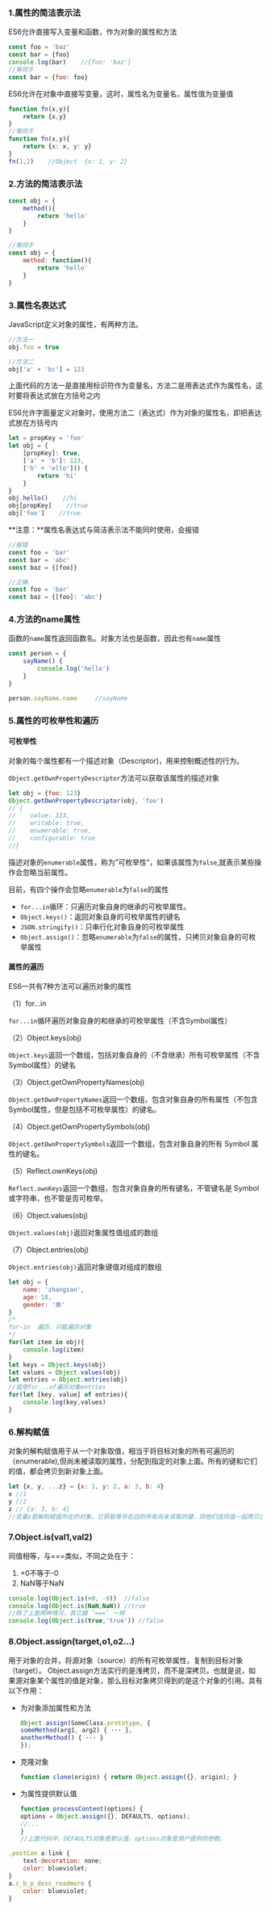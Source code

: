 ### 1.属性的简洁表示法

ES6允许直接写入变量和函数，作为对象的属性和方法

```js
const foo = 'baz'
const bar = {foo}
console.log(bar)    //{foo: 'baz'}
//等同于
const bar = {foo: foo}
```

ES6允许在对象中直接写变量，这时，属性名为变量名，属性值为变量值

```js
function fn(x,y){
    return {x,y}
}
//等同于
function fn(x,y){
    return {x: x, y: y}
}
fn(1,2)    //Object  {x: 1, y: 2}
```

### 2.方法的简洁表示法

```js
const obj = {
    method(){
        return 'hello'
    }
}

//等同于
const obj = {
    method: function(){
        return 'hello'
    }
}
```

### 3.属性名表达式

JavaScript定义对象的属性，有两种方法。

```js
//方法一
obj.foo = true

//方法二
obj['a' + 'bc'] = 123
```

上面代码的方法一是直接用标识符作为变量名，方法二是用表达式作为属性名，这时要将表达式放在方括号之内

ES6允许字面量定义对象时，使用方法二（表达式）作为对象的属性名，即把表达式放在方括号内

```js
let = propKey = 'foo'
let obj = {
    [propKey]: true,
    ['a' + 'b']: 123,
    ['h' + 'ello']() {
        return 'hi'
    }
}
obj.hello()    //hi
obj[propKey]    //true
obj['foo']    //true
```

**注意：**属性名表达式与简洁表示法不能同时使用，会报错

```js
//报错
const foo = 'bar'
const bar = 'abc'
const baz = {[foo]}

//正确
const foo = 'bar'
const baz = {[foo]: 'abc'}
```

###  4.方法的name属性

函数的`name`属性返回函数名。对象方法也是函数，因此也有`name`属性

```js
const person = {
    sayName() {
        console.log('hello')
    }
}

person.sayName.name     //sayName
```

### 5.属性的可枚举性和遍历

#### 可枚举性

对象的每个属性都有一个描述对象（Descriptor)，用来控制概述性的行为。

`Object.getOwnPropertyDescriptor`方法可以获取该属性的描述对象

```js
let obj = {foo: 123}
Object.getOwnPropertyDescriptor(obj, 'foo')
// {
//    value: 123,
//	  writable: true,
//    enumerable: true,
//    configurable: true
//}
```

描述对象的`enumerable`属性，称为”可枚举性“，如果该属性为`false`,就表示某些操作会忽略当前属性。

目前，有四个操作会忽略`enumerable`为`false`的属性

- `for...in`循环：只遍历对象自身的继承的可枚举属性。
- `Object.keys()`：返回对象自身的可枚举属性的键名
- `JSON.stringify()`：只串行化对象自身的可枚举属性
- `Object.assign()`：忽略`enumerable`为`false`的属性，只拷贝对象自身的可枚举属性

#### 属性的遍历

ES6一共有7种方法可以遍历对象的属性

（1）for...in

`for...in`循环遍历对象自身的和继承的可枚举属性（不含Symbol属性）

（2）Object.keys(obj)

`Object.keys`返回一个数组，包括对象自身的（不含继承）所有可枚举属性（不含Symbol属性）的键名

（3）Object.getOwnPropertyNames(obj)

`Object.getOwnPropertyNames`返回一个数组，包含对象自身的所有属性（不包含Symbol属性，但是包括不可枚举属性）的键名。

（4）Object.getOwnPropertySymbols(obj)

`Object.getOwnPropertySymbols`返回一个数组，包含对象自身的所有 Symbol 属性的键名。

（5）Reflect.ownKeys(obj)

`Reflect.ownKeys`返回一个数组，包含对象自身的所有键名，不管键名是 Symbol 或字符串，也不管是否可枚举。

（6）Object.values(obj)

`Object.values(obj)`返回对象属性值组成的数组

（7）Object.entries(obj)

`Object.entries(obj)`返回对象键值对组成的数组

```js
let obj = {
    name: 'zhangsan',
    age: 18,
    gender: '男'
}
/*
for-in  遍历，只能遍历对象
*/
for(let item in obj){
    console.log(item)
}
let keys = Object.keys(obj)
let values = Object.values(obj)
let entries = Object.entries(obj)
//或用for...of遍历对象entries
for(let [key, value] of entries){
    console.log(key,values)
}
```

### 6.解构赋值

对象的解构赋值用于从一个对象取值，相当于将目标对象的所有可遍历的（enumerable),但尚未被读取的属性，分配到指定的对象上面。所有的键和它们的值，都会拷贝到新对象上面。

```js
let {x, y, ...z} = {x: 1, y: 2, a: 3, b: 4}
x //1
y //2
z // {a: 3, b: 4}
//变量z是解构赋值所在的对象。它获取等号右边的所有尚未读取的键，将他们连同值一起拷贝过来
```

### 7.Object.is(val1,val2)

同值相等，与===类似，不同之处在于：

1. +0不等于-0
2. NaN等于NaN

```js
console.log(Object.is(+0, -0))  //false
console.log(Object.is(NaN,NaN)) //true
//除了上面两种情况，其它跟 ‘===’ 一样
console.log(Object.is(true,'true')) //false
```

### 8.Object.assign(target,o1,o2...)

用于对象的合并，将源对象（source）的所有可枚举属性，复制到目标对象（target）。 Object.assign方法实行的是浅拷贝，而不是深拷贝。也就是说，如果源对象某个属性的值是对象，那么目标对象拷贝得到的是这个对象的引用。具有以下作用：

- 为对象添加属性和方法

  ```js
  Object.assign(SomeClass.prototype, {
  someMethod(arg1, arg2) { ··· },
  anotherMethod() { ··· }
  });
  ```

- 克隆对象

  ```js
  function clone(origin) { return Object.assign({}, origin); }
  ```

- 为属性提供默认值

  ```js
  function processContent(options) {
  options = Object.assign({}, DEFAULTS, options);
  //...
  }
  //上面代码中，DEFAULTS对象是默认值，options对象是用户提供的参数。
  ```

  

  

```js
.postCon a:link {
    text-decoration: none;
    color: blueviolet;
}
a.c_b_p_desc_readmore {
    color: blueviolet;
}
```







